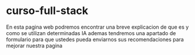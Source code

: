 # curso-full-stack
En esta pagina web podremos encontrar una breve explicacion de que es y como se utilizan determinadas IA ademas tendremos una apartado de formulario para que ustedes pueda enviarnos sus recomendaciones para mejorar nuestra pagina
